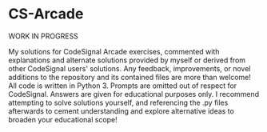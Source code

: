 # CS-Arcade
WORK IN PROGRESS

My solutions for CodeSignal Arcade exercises, commented with explanations and alternate solutions provided by myself or derived from other CodeSignal users' solutions.
Any feedback, improvements, or novel additions to the repository and its contained files are more than welcome!
All code is written in Python 3.
Prompts are omitted out of respect for CodeSignal.
Answers are given for educational purposes only.
I recommend attempting to solve solutions yourself, and referencing the .py files afterwards to cement understanding and explore alternative ideas to broaden your educational scope!
